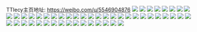 TTlecy主页地址: https://weibo.com/u/5546904876 
![](https://wx4.sinaimg.cn/mw2000/0063oflGly1h8mhl5xmorj31400u00za.jpg) 
![](https://wx4.sinaimg.cn/mw2000/0063oflGly1h8ifokv92cj30u0105thn.jpg) 
![](https://wx4.sinaimg.cn/mw2000/0063oflGly1h7y3w25ufqj30tv11dnb6.jpg) 
![](https://wx4.sinaimg.cn/mw2000/0063oflGly1h7ommpdie0j30u00whgrt.jpg) 
![](https://wx4.sinaimg.cn/mw2000/0063oflGly1h7hh7iqrzaj31400u0tel.jpg) 
![](https://wx4.sinaimg.cn/mw2000/0063oflGly1h715oiel70j30u0140ack.jpg) 
![](https://wx4.sinaimg.cn/mw2000/0063oflGly1h6xo771dhnj30qo0qo408.jpg) 
![](https://wx4.sinaimg.cn/mw2000/0063oflGly1h6whpgz6w2j30u00u0dix.jpg) 
![](https://wx4.sinaimg.cn/mw2000/0063oflGly1h6sdhb19ixj30u0141dgn.jpg) 
![](https://wx4.sinaimg.cn/mw2000/0063oflGly1h6by7ib0xaj30o416vjwx.jpg) 
![](https://wx4.sinaimg.cn/mw2000/0063oflGly1h4bh7nzl54j30u012edpu.jpg) 
![](https://wx4.sinaimg.cn/mw2000/0063oflGly1h44gsitodhj30qg1b2gtd.jpg) 
![](https://wx4.sinaimg.cn/mw2000/0063oflGly1h3ji0p6felj30u00x9gra.jpg) 
![](https://wx4.sinaimg.cn/mw2000/0063oflGly1h3g4muegw1j325u2di4qp.jpg) 
![](https://wx4.sinaimg.cn/mw2000/0063oflGly1h33nkpy0qdj30u0140ti7.jpg) 
![](https://wx4.sinaimg.cn/mw2000/0063oflGly1h33nkquyk7j30u00u0wm5.jpg) 
![](https://wx4.sinaimg.cn/mw2000/0063oflGly1h2t0fyjarpj30u00u0goh.jpg) 
![](https://wx4.sinaimg.cn/mw2000/0063oflGly1h2t0g2v773j30u00u0goe.jpg) 
![](https://wx4.sinaimg.cn/mw2000/0063oflGly1h2st8wsen2j30u0140dm4.jpg) 
![](https://wx4.sinaimg.cn/mw2000/0063oflGly1h2hq8r1riuj31sc2ds4qq.jpg) 
![](https://wx4.sinaimg.cn/mw2000/0063oflGly1h2hq94svrpj31sc2dsqv5.jpg) 
![](https://wx4.sinaimg.cn/mw2000/0063oflGly1h2bj14rhckj30qs1bndld.jpg) 
![](https://wx4.sinaimg.cn/mw2000/0063oflGly1h29ylh36u1j30u010o10j.jpg) 
![](https://wx4.sinaimg.cn/mw2000/0063oflGly1h29ylg2p01j30u00ywn44.jpg) 
![](https://wx4.sinaimg.cn/mw2000/0063oflGly1h29yli6er0j30u01407dl.jpg) 
![](https://wx4.sinaimg.cn/mw2000/0063oflGly1h29ylj2x32j30u014046q.jpg) 
![](https://wx4.sinaimg.cn/mw2000/0063oflGly1h283yje9vpj30j60u0tbs.jpg) 
![](https://wx4.sinaimg.cn/mw2000/0063oflGly1h27rviabddj30u00uvguw.jpg) 
![](https://wx4.sinaimg.cn/mw2000/0063oflGly1h27rvh7zxej30u00yqtit.jpg) 
![](https://wx4.sinaimg.cn/mw2000/0063oflGly1h1wcevge91j30ku1940w0.jpg) 
![](https://wx4.sinaimg.cn/mw2000/0063oflGly1h1wcgmu3mmj30ku0lw3zx.jpg) 
![](https://wx4.sinaimg.cn/mw2000/0063oflGly1h1v62tsa6zj30u0140afc.jpg) 
![](https://wx4.sinaimg.cn/mw2000/0063oflGly1h1v62t18owj30u0140gre.jpg) 
![](https://wx4.sinaimg.cn/mw2000/0063oflGly1h1ujvmmxqjj30ku0ml0uk.jpg) 
![](https://wx4.sinaimg.cn/mw2000/0063oflGly1h1twwepj92j30v90ejabv.jpg) 
![](https://wx4.sinaimg.cn/mw2000/0063oflGly1h1thoeh2c6j30u0128agb.jpg) 
![](https://wx4.sinaimg.cn/mw2000/0063oflGly1h1thof0qqgj30u012aahb.jpg) 
![](https://wx4.sinaimg.cn/mw2000/0063oflGly1h1thofl4haj30u014010i.jpg) 
![](https://wx4.sinaimg.cn/mw2000/0063oflGly1h1thoflry7j30u011wgt5.jpg) 
![](https://wx4.sinaimg.cn/mw2000/0063oflGly1h1dqzl4sk5j30u0140grd.jpg) 
![](https://wx4.sinaimg.cn/mw2000/0063oflGly1h1dqzk4u52j30u0154n3w.jpg) 
![](https://wx4.sinaimg.cn/mw2000/0063oflGly1h1d63xq0vbj30u05eu4qp.jpg) 
![](https://wx4.sinaimg.cn/mw2000/0063oflGly1h0xui361gej31sb1yltra.jpg) 
![](https://wx4.sinaimg.cn/mw2000/0063oflGly1h0xuiam1snj30kt0ktdjo.jpg) 
![](https://wx4.sinaimg.cn/mw2000/0063oflGly1h0xui9kc9mj31sc1v11kx.jpg) 
![](https://wx4.sinaimg.cn/mw2000/0063oflGly1h0xuibzybcj30kt0xdn30.jpg) 
![](https://wx4.sinaimg.cn/mw2000/0063oflGly1h0xui2hj6pj31s21z01kx.jpg) 
![](https://wx4.sinaimg.cn/mw2000/0063oflGly1h0xuievy8oj30ku0qtq7z.jpg) 
![](https://wx4.sinaimg.cn/mw2000/0063oflGly1h0xuicux9fj30ku0sa43f.jpg) 
